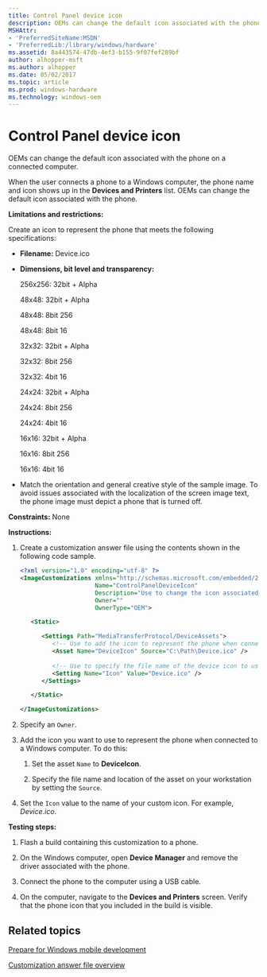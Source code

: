 ```yaml
---
title: Control Panel device icon
description: OEMs can change the default icon associated with the phone on a connected computer.
MSHAttr:
- 'PreferredSiteName:MSDN'
- 'PreferredLib:/library/windows/hardware'
ms.assetid: 8a443574-47db-4ef3-b155-9f07fef289bf
author: alhopper-msft
ms.author: alhopper
ms.date: 05/02/2017
ms.topic: article
ms.prod: windows-hardware
ms.technology: windows-oem
---
```


# Control Panel device icon


OEMs can change the default icon associated with the phone on a connected computer.

When the user connects a phone to a Windows computer, the phone name and icon shows up in the **Devices and Printers** list. OEMs can change the default icon associated with the phone.

**Limitations and restrictions:**

Create an icon to represent the phone that meets the following specifications:

-   **Filename:** Device.ico

-   **Dimensions, bit level and transparency:**

    256x256: 32bit + Alpha

    48x48: 32bit + Alpha

    48x48: 8bit 256

    48x48: 8bit 16

    32x32: 32bit + Alpha

    32x32: 8bit 256

    32x32: 4bit 16

    24x24: 32bit + Alpha

    24x24: 8bit 256

    24x24: 4bit 16

    16x16: 32bit + Alpha

    16x16: 8bit 256

    16x16: 4bit 16

-   Match the orientation and general creative style of the sample image. To avoid issues associated with the localization of the screen image text, the phone image must depict a phone that is turned off.

<a href="" id="constraints---none"></a>**Constraints:** None  

<a href="" id="instructions-"></a>**Instructions:**  
1.  Create a customization answer file using the contents shown in the following code sample.

    ```XML
    <?xml version="1.0" encoding="utf-8" ?>  
    <ImageCustomizations xmlns="http://schemas.microsoft.com/embedded/2004/10/ImageUpdate"  
                         Name="ControlPanelDeviceIcon"  
                         Description="Use to change the icon associated with the phone when connecting to a Windows computer."
                         Owner=""  
                         OwnerType="OEM"> 

       <Static>

          <Settings Path="MediaTransferProtocol/DeviceAssets">  
             <!-- Use to add the icon to represent the phone when connected to a Windows computer. -->
             <Asset Name="DeviceIcon" Source="C:\Path\Device.ico" />
             
             <!-- Use to specify the file name of the device icon to use -->
             <Setting Name="Icon" Value="Device.ico" /> 
          </Settings>  

       </Static>

    </ImageCustomizations>
    ```

2.  Specify an `Owner`.

3.  Add the icon you want to use to represent the phone when connected to a Windows computer. To do this:

    1.  Set the asset `Name` to **DeviceIcon**.

    2.  Specify the file name and location of the asset on your workstation by setting the `Source`.

4.  Set the `Icon` value to the name of your custom icon. For example, *Device.ico*.

<a href="" id="testing-steps-"></a>**Testing steps:**  
1.  Flash a build containing this customization to a phone.

2.  On the Windows computer, open **Device Manager** and remove the driver associated with the phone.

3.  Connect the phone to the computer using a USB cable.

4.  On the computer, navigate to the **Devices and Printers** screen. Verify that the phone icon that you included in the build is visible.

## Related topics

[Prepare for Windows mobile development](https://docs.microsoft.com/en-us/windows-hardware/manufacture/mobile/preparing-for-windows-mobile-development)

[Customization answer file overview](https://docs.microsoft.com/en-us/windows-hardware/customize/mobile/mcsf/customization-answer-file)
